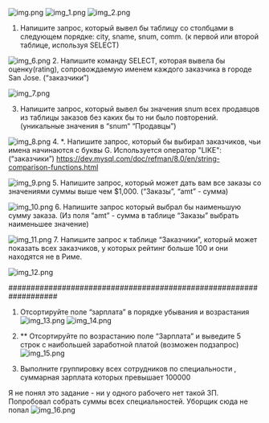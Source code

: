 ![img.png](img.png)
![img_1.png](img_1.png)
![img_2.png](img_2.png)

1.  Напишите запрос, который вывел бы таблицу со столбцами в следующем порядке: city, sname, snum, comm. (к первой или второй таблице, используя SELECT)

![img_6.png](img_6.png)
2.  Напишите команду SELECT, которая вывела бы оценку(rating), сопровождаемую именем каждого заказчика в городе San Jose. (“заказчики”)

![img_7.png](img_7.png)

3.  Напишите запрос, который вывел бы значения snum всех продавцов из таблицы заказов без каких бы то ни было повторений. (уникальные значения в  “snum“ “Продавцы”)

![img_8.png](img_8.png)
4. *. Напишите запрос, который бы выбирал заказчиков, чьи имена начинаются с буквы G. Используется оператор "LIKE": (“заказчики”) https://dev.mysql.com/doc/refman/8.0/en/string-comparison-functions.html

![img_9.png](img_9.png)
5. Напишите запрос, который может дать вам все заказы со значениями суммы выше чем $1,000. (“Заказы”, “amt”  - сумма)

![img_10.png](img_10.png)
6. Напишите запрос который выбрал бы наименьшую сумму заказа.
   (Из поля “amt” - сумма в таблице “Заказы” выбрать наименьшее значение)

![img_11.png](img_11.png)
7. Напишите запрос к таблице “Заказчики”, который может показать всех заказчиков, у которых рейтинг больше 100 и они находятся не в Риме.

![img_12.png](img_12.png)

###################################################################

1.  Отсортируйте поле “зарплата” в порядке убывания и возрастания
![img_13.png](img_13.png)
![img_14.png](img_14.png)

2. ** Отсортируйте по возрастанию поле “Зарплата” и выведите 5 строк с наибольшей заработной платой (возможен подзапрос)
![img_15.png](img_15.png)

3. Выполните группировку всех сотрудников по специальности , суммарная зарплата которых превышает 100000

Я не понял это задание - ни у одного рабочего нет такой ЗП. Попробовал собрать суммы всех специальностей. Уборщик сюда не попал
![img_16.png](img_16.png)